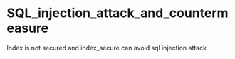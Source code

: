 # SQL_injection_attack_and_countermeasure
Index is not secured and index_secure can avoid sql injection attack

